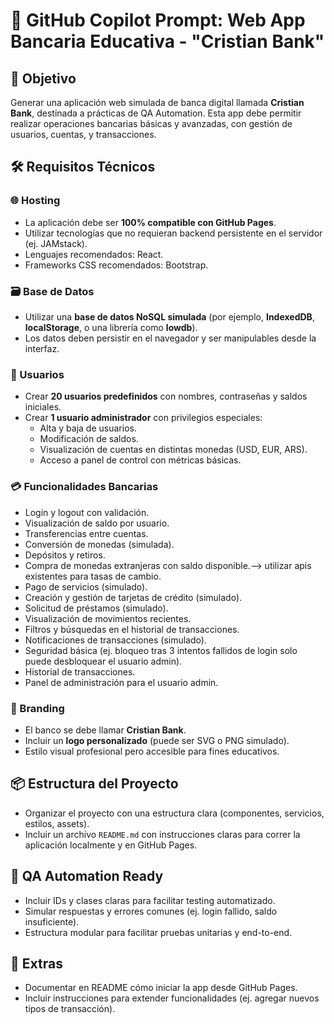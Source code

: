 # 🏦 GitHub Copilot Prompt: Web App Bancaria Educativa - "Cristian Bank"

## 🎯 Objetivo
Generar una aplicación web simulada de banca digital llamada **Cristian Bank**, destinada a prácticas de QA Automation. Esta app debe permitir realizar operaciones bancarias básicas y avanzadas, con gestión de usuarios, cuentas, y transacciones.

## 🛠️ Requisitos Técnicos

### 🌐 Hosting
- La aplicación debe ser **100% compatible con GitHub Pages**.
- Utilizar tecnologías que no requieran backend persistente en el servidor (ej. JAMstack).
- Lenguajes recomendados: React.
- Frameworks CSS recomendados: Bootstrap.


### 🗃️ Base de Datos
- Utilizar una **base de datos NoSQL simulada** (por ejemplo, **IndexedDB**, **localStorage**, o una librería como **lowdb**).
- Los datos deben persistir en el navegador y ser manipulables desde la interfaz.

### 👥 Usuarios
- Crear **20 usuarios predefinidos** con nombres, contraseñas y saldos iniciales.
- Crear **1 usuario administrador** con privilegios especiales:
  - Alta y baja de usuarios.
  - Modificación de saldos.
  - Visualización de cuentas en distintas monedas (USD, EUR, ARS).
  - Acceso a panel de control con métricas básicas.

### 💳 Funcionalidades Bancarias
- Login y logout con validación.
- Visualización de saldo por usuario.
- Transferencias entre cuentas.
- Conversión de monedas (simulada).
- Depósitos y retiros.
- Compra de monedas extranjeras con saldo disponible.--> utilizar apis existentes para tasas de cambio.
- Pago de servicios (simulado).
- Creación y gestión de tarjetas de crédito (simulado).
- Solicitud de préstamos (simulado).
- Visualización de movimientos recientes.
- Filtros y búsquedas en el historial de transacciones.
- Notificaciones de transacciones (simulado).
- Seguridad básica (ej. bloqueo tras 3 intentos fallidos de login solo puede desbloquear el usuario admin).
- Historial de transacciones.
- Panel de administración para el usuario admin.

### 🎨 Branding
- El banco se debe llamar **Cristian Bank**.
- Incluir un **logo personalizado** (puede ser SVG o PNG simulado).
- Estilo visual profesional pero accesible para fines educativos.

## 📦 Estructura del Proyecto
- Organizar el proyecto con una estructura clara (componentes, servicios, estilos, assets).
- Incluir un archivo `README.md` con instrucciones claras para correr la aplicación localmente y en GitHub Pages.

## 🧪 QA Automation Ready
- Incluir IDs y clases claras para facilitar testing automatizado.
- Simular respuestas y errores comunes (ej. login fallido, saldo insuficiente).
- Estructura modular para facilitar pruebas unitarias y end-to-end.

## 📄 Extras
- Documentar en README cómo iniciar la app desde GitHub Pages.
- Incluir instrucciones para extender funcionalidades (ej. agregar nuevos tipos de transacción).
